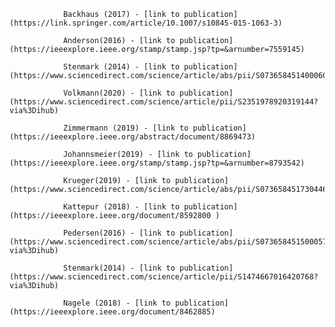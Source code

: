 
                Backhaus (2017) - [link to publication](https://link.springer.com/article/10.1007/s10845-015-1063-3)
                
                Anderson(2016) - [link to publication](https://ieeexplore.ieee.org/stamp/stamp.jsp?tp=&arnumber=7559145)
                
                Stenmark (2014) - [link to publication](https://www.sciencedirect.com/science/article/abs/pii/S073658451400060X)
                
                Volkmann(2020) - [link to publication](https://www.sciencedirect.com/science/article/pii/S2351978920319144?via%3Dihub)
                
                Zimmermann (2019) - [link to publication](https://ieeexplore.ieee.org/abstract/document/8869473)
                
                Johannsmeier(2019) - [link to publication](https://ieeexplore.ieee.org/stamp/stamp.jsp?tp=&arnumber=8793542)
                
                Krueger(2019) - [link to publication](https://www.sciencedirect.com/science/article/abs/pii/S0736584517304465)
                
                Kattepur (2018) - [link to publication](https://ieeexplore.ieee.org/document/8592800 )
                
                Pedersen(2016) - [link to publication](https://www.sciencedirect.com/science/article/abs/pii/S0736584515000575?via%3Dihub)
                
                Stenmark(2014) - [link to publication](https://www.sciencedirect.com/science/article/pii/S1474667016420768?via%3Dihub)
                
                Nagele (2018) - [link to publication](https://ieeexplore.ieee.org/document/8462885)
                